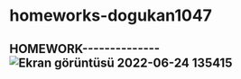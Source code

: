 ﻿# homeworks-dogukan1047
 HOMEWORK--------------
![Ekran görüntüsü 2022-06-24 135415](https://user-images.githubusercontent.com/70372233/175520875-5f6458d5-68d4-4452-9e5f-b67928c80cdc.png)
-----------------
